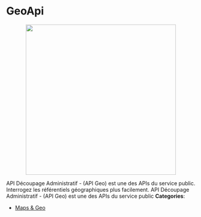 # GeoApi

<p align="center">
    <img width="400" src="https://raw.githubusercontent.com/awesome-apis/awesome-apis/apis/geoapi/logo_256x256.png" />
</p>


API Découpage Administratif - (API Geo) est une des APIs du service public.  Interrogez les référentiels géographiques plus facilement. API Découpage Administratif - (API Geo) est une des APIs du service public
**Categories**:

- [Maps & Geo](https://github/awesome-apis/awesome-apis#maps-and-geo)




